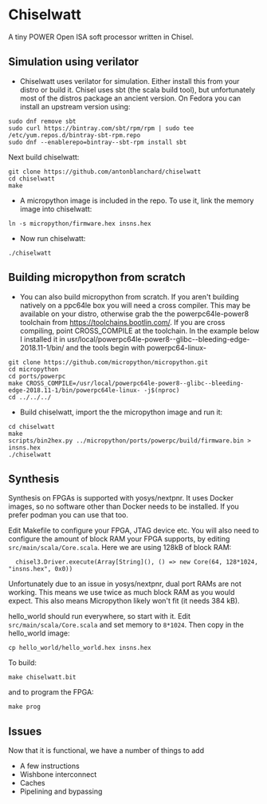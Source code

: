 # Chiselwatt

A tiny POWER Open ISA soft processor written in Chisel.

## Simulation using verilator

* Chiselwatt uses verilator for simulation. Either install this from your
distro or build it. Chisel uses sbt (the scala build tool), but unfortunately
most of the distros package an ancient version. On Fedora you can install an
upstream version using:

```
sudo dnf remove sbt
sudo curl https://bintray.com/sbt/rpm/rpm | sudo tee /etc/yum.repos.d/bintray-sbt-rpm.repo
sudo dnf --enablerepo=bintray--sbt-rpm install sbt
```

Next build chiselwatt:

```
git clone https://github.com/antonblanchard/chiselwatt
cd chiselwatt
make
```

* A micropython image is included in the repo. To use it, link the memory image into chiselwatt:

```
ln -s micropython/firmware.hex insns.hex
```

* Now run chiselwatt:

```
./chiselwatt
```

## Building micropython from scratch

* You can also build micropython from scratch. If you aren't building natively on a ppc64le box you will need a cross compiler. This may be available on your distro, otherwise grab the the powerpc64le-power8 toolchain from https://toolchains.bootlin.com/. If you are cross compiling, point CROSS_COMPILE at the toolchain. In the example below I installed it in usr/local/powerpc64le-power8--glibc--bleeding-edge-2018.11-1/bin/ and the tools begin with powerpc64-linux-

```
git clone https://github.com/micropython/micropython.git
cd micropython
cd ports/powerpc
make CROSS_COMPILE=/usr/local/powerpc64le-power8--glibc--bleeding-edge-2018.11-1/bin/powerpc64le-linux- -j$(nproc)
cd ../../../
```

* Build chiselwatt, import the the micropython image and run it:

```
cd chiselwatt
make
scripts/bin2hex.py ../micropython/ports/powerpc/build/firmware.bin > insns.hex
./chiselwatt
```

## Synthesis

Synthesis on FPGAs is supported with yosys/nextpnr. It uses Docker images, so no software other
than Docker needs to be installed. If you prefer podman you can use that too.

Edit Makefile to configure your FPGA, JTAG device etc. You will also need to configure the
amount of block RAM your FPGA supports, by editing `src/main/scala/Core.scala`. Here we are using
128kB of block RAM:

```
  chisel3.Driver.execute(Array[String](), () => new Core(64, 128*1024, "insns.hex", 0x0))
```

Unfortunately due to an issue in yosys/nextpnr, dual port RAMs are not working. This means we use
twice as much block RAM as you would expect. This also means Micropython likely won't fit (it needs
384 kB).

hello_world should run everywhere, so start with it. Edit `src/main/scala/Core.scala` and set memory
to `8*1024`. Then copy in the hello_world image:

```
cp hello_world/hello_world.hex insns.hex
```

To build:

```
make chiselwatt.bit
```

and to program the FPGA:

```
make prog
```

## Issues
Now that it is functional, we have a number of things to add
- A few instructions
- Wishbone interconnect
- Caches
- Pipelining and bypassing
